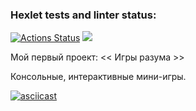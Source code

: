 ### Hexlet tests and linter status:
[![Actions Status](https://github.com/1808Avenue/frontend-project-lvl1/workflows/hexlet-check/badge.svg)](https://github.com/1808Avenue/frontend-project-lvl1/actions)
<a href="https://codeclimate.com/github/1808Avenue/frontend-project-lvl1/maintainability"><img src="https://api.codeclimate.com/v1/badges/522e4dc9052df218b3b1/maintainability" /></a>

Мой первый проект: << Игры разума >>

Консольные, интерактивные мини-игры.

[![asciicast](https://asciinema.org/a/Swr3AAfMnCsahDIBumrAy4gm0.svg)](https://asciinema.org/a/Swr3AAfMnCsahDIBumrAy4gm0)




